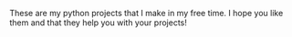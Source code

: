 These are my python projects that I make in my free time. I hope you like them and that they help you with your projects!
